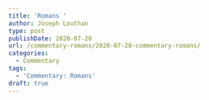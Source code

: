 ```yaml
---
title: 'Romans '
author: Joseph Louthan
type: post
publishDate: 2020-07-20
url: /commentary-romans/2020-07-20-commentary-romans/
categories:
  - Commentary
tags:
  - 'Commentary: Romans'
draft: true
---
```

